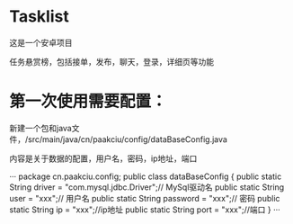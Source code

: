 # Tasklist

这是一个安卓项目

任务悬赏榜，包括接单，发布，聊天，登录，详细页等功能

# 第一次使用需要配置：

新建一个包和java文件，/src/main/java/cn/paakciu/config/dataBaseConfig.java

内容是关于数据的配置，用户名，密码，ip地址，端口

···
package cn.paakciu.config;
public class dataBaseConfig {
    public static String driver = "com.mysql.jdbc.Driver";// MySql驱动名
    public static String user = "xxx";// 用户名
    public static String password = "xxx";// 密码
    public static String ip = "xxx";//ip地址
    public static String port = "xxx";//端口
}
···
